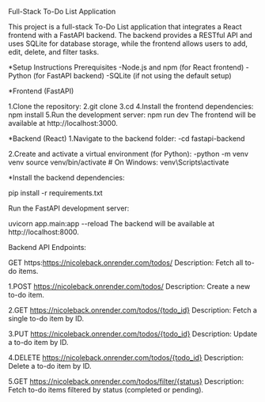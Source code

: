 Full-Stack To-Do List Application

This project is a full-stack To-Do List application that integrates a React frontend with a FastAPI backend. The backend provides a RESTful API and uses SQLite for database storage, while the frontend allows users to add, edit, delete, and filter tasks.

*Setup Instructions
 Prerequisites
-Node.js and npm (for React frontend)
-Python (for FastAPI backend)
-SQLite (if not using the default setup)

*Frontend (FastAPI)

1.Clone the repository:
2.git clone <repository-url>
3.cd <repository-folder>
4.Install the frontend dependencies: npm install
5.Run the development server: npm run dev The frontend will be available at http://localhost:3000.

*Backend (React)
1.Navigate to the backend folder:
-cd fastapi-backend

2.Create and activate a virtual environment (for Python):
-python -m venv venv source venv/bin/activate # On Windows: venv\Scripts\activate

*Install the backend dependencies:

pip install -r requirements.txt

Run the FastAPI development server:

uvicorn app.main:app --reload The backend will be available at http://localhost:8000.

Backend API Endpoints:

GET https:https://nicoleback.onrender.com/todos/
Description: Fetch all to-do items.

1.POST https://nicoleback.onrender.com/todos/ Description: Create a new to-do item.

2.GET https://nicoleback.onrender.com/todos/{todo_id} Description: Fetch a single to-do item by ID.

3.PUT https://nicoleback.onrender.com/todos/{todo_id} Description: Update a to-do item by ID.

4.DELETE https://nicoleback.onrender.com/todos/{todo_id} Description: Delete a to-do item by ID.

5.GET https://nicoleback.onrender.com/todos/filter/{status} Description: Fetch to-do items filtered by status (completed or pending).
